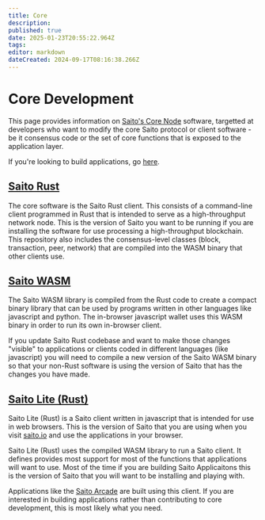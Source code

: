 ```yaml
---
title: Core
description: 
published: true
date: 2025-01-23T20:55:22.964Z
tags: 
editor: markdown
dateCreated: 2024-09-17T08:16:38.266Z
---
```


# Core Development

This page provides information on [Saito's Core Node](https://github.com/saitotech/saito-rust-workspace) software, targetted at developers who want to modify the core Saito protocol or client software - be it consensus code or the set of core functions that is exposed to the application layer.

If you're looking to build applications, go [here](tech/applications/building_apps).


## [Saito Rust](/tech/installation/rust)
The core software is the Saito Rust client. This consists of a command-line client programmed in Rust that is intended to serve as a high-throughput network node. This is the version of Saito you want to be running if you are installing the software for use processing a high-throughput blockchain. This repository also includes the consensus-level classes (block, transaction, peer, network) that are compiled into the WASM binary that other clients use.

## [Saito WASM](/tech/installation/wasm)

The Saito WASM library is compiled from the Rust code to create a compact binary library that can be used by programs written in other languages like javascript and python. The in-browser javascript wallet uses this WASM binary in order to run its own in-browser client.

If you update Saito Rust codebase and want to make those changes "visible" to applications or clients coded in different languages (like javascript) you will need to compile a new version of the Saito WASM binary so that your non-Rust software is using the version of Saito that has the changes you have made. 

## [Saito Lite (Rust)](/tech/installation)

Saito Lite (Rust) is a Saito client written in javascript that is intended for use in web browsers. This is the version of Saito that you are using when you visit [saito.io](https://saito.io) and use the applications in your browser.

Saito Lite (Rust) uses the compiled WASM library to run a Saito client. It defines  provides most support for most of the functions that applications will want to use. Most of the time if you are building Saito Applicaitons this is the version of Saito that you will want to be installing and playing with.

Applications like the [Saito Arcade](https://saito.io/arcade) are built using this client. If you are interested in building applications rather than contributing to core development, this is most likely what you need.


<!--
## Resources

 ### Networking API

Documentation on the networking API can be found [here](/tech/core).

### Source Code

For more code and documentation please visit our public GitHub repository:

https://github.com/saitotech

This repository includes older branches and versions which are not being maintained. If you are interested in developing on the public site, please make sure you are using the latest two live repositories:

 - https://github.com/saitotech/saito-lite-rust
   ( JavaScript )

 - https://github.com/saitotech/saito-rust-workspace
   ( Rust )
-->